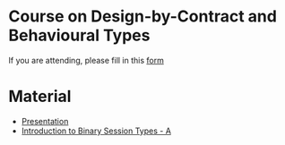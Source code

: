# Course on Design-by-Contract and Behavioural Types
If you are attending, please fill in this [form](https://forms.gle/pDKiWg9Nkunmb5nD6)
# Material
- [Presentation](slides/0-presentation.pdf)
- [Introduction to Binary Session Types - A](slides/1-Introduction-to-BST-A.pdf)
